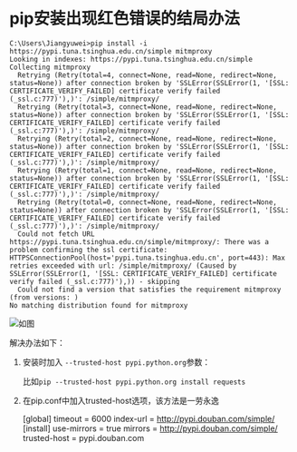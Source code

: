 # pip安装出现红色错误的结局办法
```
C:\Users\Jiangyuwei>pip install -i https://pypi.tuna.tsinghua.edu.cn/simple mitmproxy
Looking in indexes: https://pypi.tuna.tsinghua.edu.cn/simple
Collecting mitmproxy
  Retrying (Retry(total=4, connect=None, read=None, redirect=None, status=None)) after connection broken by 'SSLError(SSLError(1, '[SSL: CERTIFICATE_VERIFY_FAILED] certificate verify failed (_ssl.c:777)'),)': /simple/mitmproxy/
  Retrying (Retry(total=3, connect=None, read=None, redirect=None, status=None)) after connection broken by 'SSLError(SSLError(1, '[SSL: CERTIFICATE_VERIFY_FAILED] certificate verify failed (_ssl.c:777)'),)': /simple/mitmproxy/
  Retrying (Retry(total=2, connect=None, read=None, redirect=None, status=None)) after connection broken by 'SSLError(SSLError(1, '[SSL: CERTIFICATE_VERIFY_FAILED] certificate verify failed (_ssl.c:777)'),)': /simple/mitmproxy/
  Retrying (Retry(total=1, connect=None, read=None, redirect=None, status=None)) after connection broken by 'SSLError(SSLError(1, '[SSL: CERTIFICATE_VERIFY_FAILED] certificate verify failed (_ssl.c:777)'),)': /simple/mitmproxy/
  Retrying (Retry(total=0, connect=None, read=None, redirect=None, status=None)) after connection broken by 'SSLError(SSLError(1, '[SSL: CERTIFICATE_VERIFY_FAILED] certificate verify failed (_ssl.c:777)'),)': /simple/mitmproxy/
  Could not fetch URL https://pypi.tuna.tsinghua.edu.cn/simple/mitmproxy/: There was a problem confirming the ssl certificate: HTTPSConnectionPool(host='pypi.tuna.tsinghua.edu.cn', port=443): Max retries exceeded with url: /simple/mitmproxy/ (Caused by SSLError(SSLError(1, '[SSL: CERTIFICATE_VERIFY_FAILED] certificate verify failed (_ssl.c:777)'),)) - skipping
  Could not find a version that satisfies the requirement mitmproxy (from versions: )
No matching distribution found for mitmproxy
```
![如图](http://ww1.sinaimg.cn/large/006BhB5Ogy1fwcokorjqkj30xz0hrq40.jpg)

解决办法如下：
1. 安装时加入 `--trusted-host pypi.python.org`参数：
    
    比如`pip --trusted-host pypi.python.org install requests`
2. 在pip.conf中加入trusted-host选项，该方法是一劳永逸

    [global]
    timeout = 6000
    index-url = http://pypi.douban.com/simple/ 
    [install]
    use-mirrors = true
    mirrors = http://pypi.douban.com/simple/ 
    trusted-host = pypi.douban.com